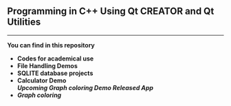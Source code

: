 <html>
<h2>Programming in C++ Using Qt CREATOR and Qt Utilities</h2>
<hr>
<strong>You can find in this repository<strong>
<ul>
<li>Codes for academical use</li>
<li>File Handling Demos</li>
<li>SQLITE database projects</li>
<li>Calculator Demo</li>
<i>Upcoming Graph coloring Demo Released App</li>
<li>Graph coloring</li>
</ul>
</html>
